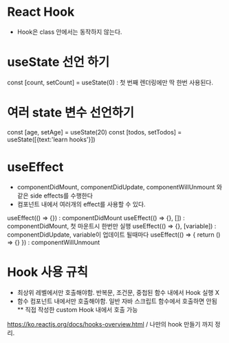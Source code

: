 # React Hook
- Hook은 class 안에서는 동작하지 않는다.

# useState 선언 하기

const [count, setCount] = useState(0) : 첫 번째 렌더링에만 딱 한번 사용된다.

# 여러 state 변수 선언하기

const [age, setAge] = useState(20)
const [todos, setTodos] = useState([{text:'learn hooks'}])

# useEffect
- componentDidMount, componentDidUpdate, componentWillUnmount 와 같은 side effects를 수행한다
- 컴포넌트 내에서 여러개의 effect를 사용할 수 있다.

useEffect(() => {}) : componentDidMount
useEffect(() => {}, []) : componentDidMount, 첫 마운트시 한번만 실행
useEffect(() => {}, [variable]) : componentDidUpdate, variable이 업데이트 될때마다
useEffect(() => { return () => {} }) : componentWillUnmount 

# Hook 사용 규칙
- 최상위 레벨에서만 호출해야함. 반복문, 조건문, 중첩된 함수 내에서 Hook 실행 X
- 함수 컴포넌트 내에서만 호출해야함. 일반 자바 스크립트 함수에서 호출하면 안됨
** 직접 작성한 custom Hook 내에서 호출 가능

https://ko.reactjs.org/docs/hooks-overview.html / 나만의 hook 만들기 까지 정리.

